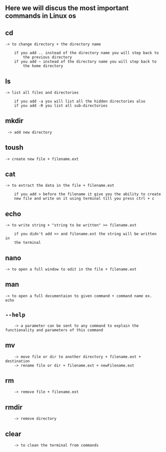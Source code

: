 ## Here we will discus the most important commands in Linux os

## cd 
	-> to change directory + the directory name

		if you add .. instead of the directory name you will step back to
			the previous directory
		if you add ~ instead of the directory name you will step back to
			the home directory

## ls 
	-> list all files and directories 

		if you add -a you will list all the hidden directories also
		if you add -R you list all sub-directories 

## mkdir
	 -> add new directory 

## toush 
	-> create new file + filename.ext

## cat 
	-> to extract the data in the file + filename.ext

		if you add > before the filename it give you the ability to create
		new file and write on it using terminal till you press ctrl + c

## echo 
	-> to write string + "string to be written" >> filename.ext

		if you didn't add >> and filename.ext the string will be written in
		the terminal

## nano 
	-> to open a full window to edit in the file + filename.ext

## man 
	-> to open a full documentaion to given command + command name ex. echo

## `--help`  
		-> a parameter can be sent to any command to explain the functionality and parameters of this command 

## mv 
		-> move file or dir to another directory + filename.ext + destination
		-> rename file or dir + filename.ext + newFilename.ext

## rm 	
		-> remove file + filename.ext

## rmdir 
		-> remove directory

## clear 
		-> to clean the terminal from commands
